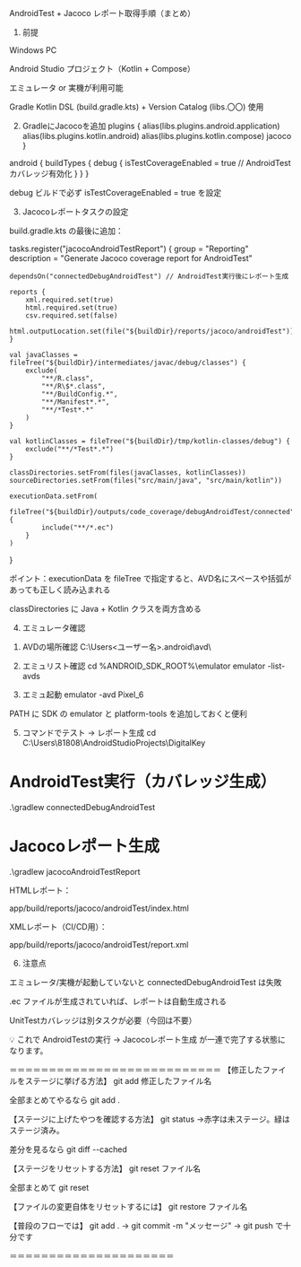 AndroidTest + Jacoco レポート取得手順（まとめ）
1. 前提

Windows PC

Android Studio プロジェクト（Kotlin + Compose）

エミュレータ or 実機が利用可能

Gradle Kotlin DSL (build.gradle.kts) + Version Catalog (libs.〇〇) 使用

2. GradleにJacocoを追加
plugins {
    alias(libs.plugins.android.application)
    alias(libs.plugins.kotlin.android)
    alias(libs.plugins.kotlin.compose)
    jacoco
}

android {
    buildTypes {
        debug {
            isTestCoverageEnabled = true // AndroidTestカバレッジ有効化
        }
    }
}


debug ビルドで必ず isTestCoverageEnabled = true を設定

3. Jacocoレポートタスクの設定

build.gradle.kts の最後に追加：

tasks.register<JacocoReport>("jacocoAndroidTestReport") {
    group = "Reporting"
    description = "Generate Jacoco coverage report for AndroidTest"

    dependsOn("connectedDebugAndroidTest") // AndroidTest実行後にレポート生成

    reports {
        xml.required.set(true)
        html.required.set(true)
        csv.required.set(false)
        html.outputLocation.set(file("${buildDir}/reports/jacoco/androidTest"))
    }

    val javaClasses = fileTree("${buildDir}/intermediates/javac/debug/classes") {
        exclude(
            "**/R.class",
            "**/R\$*.class",
            "**/BuildConfig.*",
            "**/Manifest*.*",
            "**/*Test*.*"
        )
    }

    val kotlinClasses = fileTree("${buildDir}/tmp/kotlin-classes/debug") {
        exclude("**/*Test*.*")
    }

    classDirectories.setFrom(files(javaClasses, kotlinClasses))
    sourceDirectories.setFrom(files("src/main/java", "src/main/kotlin"))

    executionData.setFrom(
        fileTree("${buildDir}/outputs/code_coverage/debugAndroidTest/connected") {
            include("**/*.ec")
        }
    )
}


ポイント：executionData を fileTree で指定すると、AVD名にスペースや括弧があっても正しく読み込まれる

classDirectories に Java + Kotlin クラスを両方含める

4. エミュレータ確認
1) AVDの場所確認
C:\Users\<ユーザー名>\.android\avd\

2) エミュリスト確認
cd %ANDROID_SDK_ROOT%\emulator
emulator -list-avds

3) エミュ起動
emulator -avd Pixel_6


PATH に SDK の emulator と platform-tools を追加しておくと便利

5. コマンドでテスト → レポート生成
cd C:\Users\81808\AndroidStudioProjects\DigitalKey

# AndroidTest実行（カバレッジ生成）
.\gradlew connectedDebugAndroidTest

# Jacocoレポート生成
.\gradlew jacocoAndroidTestReport


HTMLレポート：

app/build/reports/jacoco/androidTest/index.html


XMLレポート（CI/CD用）：

app/build/reports/jacoco/androidTest/report.xml

6. 注意点

エミュレータ/実機が起動していないと connectedDebugAndroidTest は失敗

.ec ファイルが生成されていれば、レポートは自動生成される

UnitTestカバレッジは別タスクが必要（今回は不要）

💡 これで AndroidTestの実行 → Jacocoレポート生成 が一連で完了する状態になります。


＝＝＝＝＝＝＝＝＝＝＝＝＝＝＝＝＝＝＝＝＝＝＝＝＝＝＝
【修正したファイルをステージに挙げる方法】
git add 修正したファイル名

全部まとめてやるなら
git add .

【ステージに上げたやつを確認する方法】
git status
→赤字は未ステージ。緑はステージ済み。

差分を見るなら
git diff --cached

【ステージをリセットする方法】
git reset ファイル名

全部まとめて
git reset

【ファイルの変更自体をリセットするには】
git restore ファイル名

【普段のフローでは】
git add . → git commit -m "メッセージ" → git push で十分です

＝＝＝＝＝＝＝＝＝＝＝＝＝＝＝＝＝＝＝＝＝
